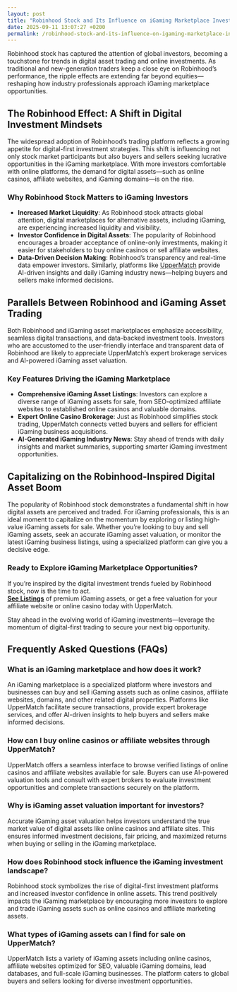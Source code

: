 ```yaml
---
layout: post
title: "Robinhood Stock and Its Influence on iGaming Marketplace Investments"
date: 2025-09-11 13:07:27 +0200
permalink: /robinhood-stock-and-its-influence-on-igaming-marketplace-investments/
---
```

Robinhood stock has captured the attention of global investors, becoming a touchstone for trends in digital asset trading and online investments. As traditional and new-generation traders keep a close eye on Robinhood’s performance, the ripple effects are extending far beyond equities—reshaping how industry professionals approach iGaming marketplace opportunities.

## The Robinhood Effect: A Shift in Digital Investment Mindsets

The widespread adoption of Robinhood’s trading platform reflects a growing appetite for digital-first investment strategies. This shift is influencing not only stock market participants but also buyers and sellers seeking lucrative opportunities in the iGaming marketplace. With more investors comfortable with online platforms, the demand for digital assets—such as online casinos, affiliate websites, and iGaming domains—is on the rise.

### Why Robinhood Stock Matters to iGaming Investors

- **Increased Market Liquidity**: As Robinhood stock attracts global attention, digital marketplaces for alternative assets, including iGaming, are experiencing increased liquidity and visibility.
- **Investor Confidence in Digital Assets**: The popularity of Robinhood encourages a broader acceptance of online-only investments, making it easier for stakeholders to buy online casinos or sell affiliate websites.
- **Data-Driven Decision Making**: Robinhood’s transparency and real-time data empower investors. Similarly, platforms like [UpperMatch](https://www.uppermatch.com) provide AI-driven insights and daily iGaming industry news—helping buyers and sellers make informed decisions.

## Parallels Between Robinhood and iGaming Asset Trading

Both Robinhood and iGaming asset marketplaces emphasize accessibility, seamless digital transactions, and data-backed investment tools. Investors who are accustomed to the user-friendly interface and transparent data of Robinhood are likely to appreciate UpperMatch’s expert brokerage services and AI-powered iGaming asset valuation.

### Key Features Driving the iGaming Marketplace

- **Comprehensive iGaming Asset Listings**: Investors can explore a diverse range of iGaming assets for sale, from SEO-optimized affiliate websites to established online casinos and valuable domains.
- **Expert Online Casino Brokerage**: Just as Robinhood simplifies stock trading, UpperMatch connects vetted buyers and sellers for efficient iGaming business acquisitions.
- **AI-Generated iGaming Industry News**: Stay ahead of trends with daily insights and market summaries, supporting smarter iGaming investment opportunities.

## Capitalizing on the Robinhood-Inspired Digital Asset Boom

The popularity of Robinhood stock demonstrates a fundamental shift in how digital assets are perceived and traded. For iGaming professionals, this is an ideal moment to capitalize on the momentum by exploring or listing high-value iGaming assets for sale. Whether you’re looking to buy and sell iGaming assets, seek an accurate iGaming asset valuation, or monitor the latest iGaming business listings, using a specialized platform can give you a decisive edge.

### Ready to Explore iGaming Marketplace Opportunities?

If you’re inspired by the digital investment trends fueled by Robinhood stock, now is the time to act.  
**[See Listings](https://www.uppermatch.com)** of premium iGaming assets, or get a free valuation for your affiliate website or online casino today with UpperMatch.

Stay ahead in the evolving world of iGaming investments—leverage the momentum of digital-first trading to secure your next big opportunity.

## Frequently Asked Questions (FAQs)

### What is an iGaming marketplace and how does it work?

An iGaming marketplace is a specialized platform where investors and businesses can buy and sell iGaming assets such as online casinos, affiliate websites, domains, and other related digital properties. Platforms like UpperMatch facilitate secure transactions, provide expert brokerage services, and offer AI-driven insights to help buyers and sellers make informed decisions.

### How can I buy online casinos or affiliate websites through UpperMatch?

UpperMatch offers a seamless interface to browse verified listings of online casinos and affiliate websites available for sale. Buyers can use AI-powered valuation tools and consult with expert brokers to evaluate investment opportunities and complete transactions securely on the platform.

### Why is iGaming asset valuation important for investors?

Accurate iGaming asset valuation helps investors understand the true market value of digital assets like online casinos and affiliate sites. This ensures informed investment decisions, fair pricing, and maximized returns when buying or selling in the iGaming marketplace.

### How does Robinhood stock influence the iGaming investment landscape?

Robinhood stock symbolizes the rise of digital-first investment platforms and increased investor confidence in online assets. This trend positively impacts the iGaming marketplace by encouraging more investors to explore and trade iGaming assets such as online casinos and affiliate marketing assets.

### What types of iGaming assets can I find for sale on UpperMatch?

UpperMatch lists a variety of iGaming assets including online casinos, affiliate websites optimized for SEO, valuable iGaming domains, lead databases, and full-scale iGaming businesses. The platform caters to global buyers and sellers looking for diverse investment opportunities.

<script type="application/ld+json">
{
  "@context": "https://schema.org",
  "@type": "BlogPosting",
  "headline": "Robinhood Stock and Its Influence on iGaming Marketplace Investments",
  "description": "Explore how Robinhood stock impacts investment trends in the iGaming marketplace, influencing buying and selling of online casinos, affiliate websites, and digital gambling assets.",
  "image": "https://www.uppermatch.com/assets/images/blog/robinhood-igaming-influence.jpg",
  "author": {
    "@type": "Person",
    "name": "UpperMatch"
  },
  "publisher": {
    "@type": "Organization",
    "name": "UpperMatch",
    "logo": {
      "@type": "ImageObject",
      "url": "https://www.uppermatch.com/assets/images/logo.png"
    }
  },
  "datePublished": "2024-06-01",
  "mainEntityOfPage": {
    "@type": "WebPage",
    "@id": "https://www.uppermatch.com/blog/robinhood-stock-igaming-investments"
  }
}
</script>

<script type="application/ld+json">
{
  "@context": "https://schema.org",
  "@type": "FAQPage",
  "mainEntity": [
    {
      "@type": "Question",
      "name": "What is an iGaming marketplace and how does it work?",
      "acceptedAnswer": {
        "@type": "Answer",
        "text": "An iGaming marketplace is a specialized platform where investors and businesses can buy and sell iGaming assets such as online casinos, affiliate websites, domains, and other related digital properties. Platforms like UpperMatch facilitate secure transactions, provide expert brokerage services, and offer AI-driven insights to help buyers and sellers make informed decisions."
      }
    },
    {
      "@type": "Question",
      "name": "How can I buy online casinos or affiliate websites through UpperMatch?",
      "acceptedAnswer": {
        "@type": "Answer",
        "text": "UpperMatch offers a seamless interface to browse verified listings of online casinos and affiliate websites available for sale. Buyers can use AI-powered valuation tools and consult with expert brokers to evaluate investment opportunities and complete transactions securely on the platform."
      }
    },
    {
      "@type": "Question",
      "name": "Why is iGaming asset valuation important for investors?",
      "acceptedAnswer": {
        "@type": "Answer",
        "text": "Accurate iGaming asset valuation helps investors understand the true market value of digital assets like online casinos and affiliate sites. This ensures informed investment decisions, fair pricing, and maximized returns when buying or selling in the iGaming marketplace."
      }
    },
    {
      "@type": "Question",
      "name": "How does Robinhood stock influence the iGaming investment landscape?",
      "acceptedAnswer": {
        "@type": "Answer",
        "text": "Robinhood stock symbolizes the rise of digital-first investment platforms and increased investor confidence in online assets. This trend positively impacts the iGaming marketplace by encouraging more investors to explore and trade iGaming assets such as online casinos and affiliate marketing assets."
      }
    },
    {
      "@type": "Question",
      "name": "What types of iGaming assets can I find for sale on UpperMatch?",
      "acceptedAnswer": {
        "@type": "Answer",
        "text": "UpperMatch lists a variety of iGaming assets including online casinos, affiliate websites optimized for SEO, valuable iGaming domains, lead databases, and full-scale iGaming businesses. The platform caters to global buyers and sellers looking for diverse investment opportunities."
      }
    }
  ]
}
</script>